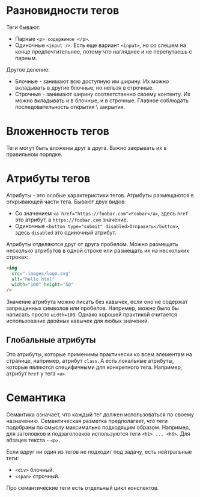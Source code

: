 # Разновидности тегов

Теги бывают:

* Парные `<p> содержимое </p>`.
* Одиночные `<input />`. Есть еще вариант `<input>`, но со слешем на конце предпочтительнее, потому что нагляднее и не перепутаешь с парным.

Другое деление:

* Блочные - занимают всю доступную им ширину. Их можно вкладывать в другие блочные, но нельзя в строчные.
* Строчные - занимают ширину соответственно своему контенту. Их можно вкладывать и в блочные, и в строчные. Главное соблюдать последовательность открытия \ закрытия.

# Вложенность тегов

Теги могут быть вложены друг в друга. Важно закрывать их в правильном порядке.

# Атрибуты тегов

Атрибуты - это особые характеристики тегов. Атрибуты размещаются в открывающей части тега. Бывают двух видов:

* Со значением `<a href="https://foobar.com">Foobar</a>`, здесь `href` это атрибут, а `https://foobar.com` значение.
* Одиночные `<button type="submit" disabled>Отправить</button>`, здесь `disabled` это одиночный атрибут.

Атрибуты отделяются друг от друга пробелом. Можно размещать несколько атрибутов в одной строке или размещать их на нескольких строках:

```html
<img
  src=".images/logo.svg"
  alt="hello html"
  width="100" height="50"
/>
```

Значение атрибута можно писать без кавычек, если оно не содержат запрещенных символов или пробелов. Например, можно было бы написать просто `width=100`. Однако хорошей практикой считается использование двойных кавычек для любых значений.

## Глобальные атрибуты

Это атрибуты, которые применимы практически ко всем элементам на странице, например, атрибут `class`. А есть локальные атрибуты, которые являются специфичными для конкретного тега. Например, атрибут `href` у тега `<a>`.

# Семантика

Семантика означает, что каждый тег должен использоваться по своему назначению. Семантическая разметка предполагает, что теги подобраны по смыслу максимально подходящим образом. Например, для заголовков и подзаголовков используются теги `<h1> ... <h6>`. Для абзацев текста - `<p>`.

Если вдруг ни один из тегов не подходит под задачу, есть нейтральные теги:

* `<div>` блочный.
* `<span>` строчный.

Про семантические теги есть отдельный цикл конспектов.